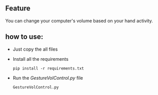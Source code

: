 ## Feature
You can change your computer's volume based on your hand activity.

## how to use:

* Just copy the all files

* Install all the requirements
  
  <code>pip install -r requirements.txt</code>
  
* Run the *GestureVolControl.py* file 
  
  <code>GestureVolControl.py</code>
